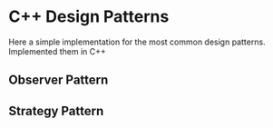 # C++ Design Patterns

Here a simple implementation for the most common design patterns. Implemented them in C++

## Observer Pattern

## Strategy Pattern
